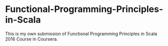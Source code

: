 # Functional-Programming-Principles-in-Scala
This is my own submission of Functional Programming Principles in Scala 2016 Course in Coursera.
